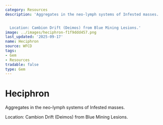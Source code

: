 ```yaml
---
category: Resources
description: 'Aggregates in the neo-lymph systems of Infested masses.


  Location: Cambion Drift (Deimos) from Blue Mining Lesions.'
image: ../images/heciphron-f1f9ddd457.png
last_updated: '2025-09-17'
name: Heciphron
source: WFCD
tags:
- Gem
- Resources
tradable: false
type: Gem
---
```


# Heciphron

Aggregates in the neo-lymph systems of Infested masses.

Location: Cambion Drift (Deimos) from Blue Mining Lesions.

